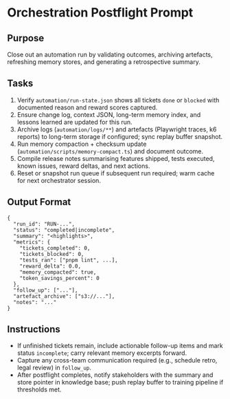 # Orchestration Postflight Prompt

## Purpose
Close out an automation run by validating outcomes, archiving artefacts, refreshing memory stores, and generating a retrospective summary.

## Tasks
1. Verify `automation/run-state.json` shows all tickets `done` or `blocked` with documented reason and reward scores captured.
2. Ensure change log, context JSON, long-term memory index, and lessons learned are updated for this run.
3. Archive logs (`automation/logs/**`) and artefacts (Playwright traces, k6 reports) to long-term storage if configured; sync replay buffer snapshot.
4. Run memory compaction + checksum update (`automation/scripts/memory-compact.ts`) and document outcome.
5. Compile release notes summarising features shipped, tests executed, known issues, reward deltas, and next actions.
6. Reset or snapshot run queue if subsequent run required; warm cache for next orchestrator session.

## Output Format
```
{
  "run_id": "RUN-...",
  "status": "completed|incomplete",
  "summary": "<highlights>",
  "metrics": {
    "tickets_completed": 0,
    "tickets_blocked": 0,
    "tests_ran": ["pnpm lint", ...],
    "reward_delta": 0.0,
    "memory_compacted": true,
    "token_savings_percent": 0
  },
  "follow_up": ["..."],
  "artefact_archive": ["s3://..."],
  "notes": "..."
}
```

## Instructions
- If unfinished tickets remain, include actionable follow-up items and mark status `incomplete`; carry relevant memory excerpts forward.
- Capture any cross-team communication required (e.g., schedule retro, legal review) in `follow_up`.
- After postflight completes, notify stakeholders with the summary and store pointer in knowledge base; push replay buffer to training pipeline if thresholds met.
